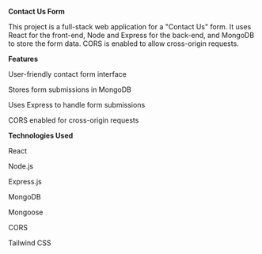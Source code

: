 **Contact Us Form**

This project is a full-stack web application for a "Contact Us" form. It uses React for the front-end, Node and Express for the back-end, and MongoDB to store the form data. CORS is enabled to allow cross-origin requests.


**Features**

User-friendly contact form interface

Stores form submissions in MongoDB

Uses Express to handle form submissions

CORS enabled for cross-origin requests


**Technologies Used**

React

Node.js

Express.js

MongoDB

Mongoose

CORS

Tailwind CSS
